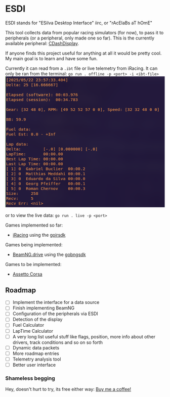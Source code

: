 # ESDI
ESDI stands for "ESilva Desktop Interface" iirc, or "rAcElaBs aT hOmE"

This tool collects data from popular racing simulators (for now), to pass it to
peripherals (or a peripheral, only made one so far). This is the currently
available peripheral: [CDashDisplay](https://github.com/ESilva15/CDashDisplay).

If anyone finds this project useful for anything at all it would be pretty cool.
My main goal is to learn and have some fun.

Currently it can read from a `.ibt` file or live telemetry from iRacing.
It can only be ran from the terminal:
`go run . offline -p <port> -i <ibt-file>`
![example output in the terminal](./images/terminal_output.png)


or to view the live data:
`go run . live -p <port>`


Games implemented so far:
- [iRacing](https://www.iracing.com/) using the [goirsdk](https://github.com/ESilva15/goirsdk)

Games being implemented:
- [BeamNG.drive](https://www.beamng.com/game/) using the [gobngsdk](https://github.com/ESilva15/gobngsdk)

Games to be implemented:
- [Assetto Corsa](https://assettocorsa.gg/)


## Roadmap
- [ ] Implement the interface for a data source
- [ ] Finish implementing BeamNG
- [ ] Configuration of the peripherals via ESDI
- [ ] Detection of the display
- [ ] Fuel Calculator
- [ ] LapTime Calculator
- [ ] A very long list useful stuff like flags, position, more info about
other drivers, track conditions and so on so forth
- [ ] Dynamic data packets
- [ ] More roadmap entries
- [ ] Telemetry analysis tool
- [ ] Better user interface

### Shameless begging
Hey, doesn't hurt to try, its free either way:
[Buy me a coffee!](buymeacoffee.com/ESilva_15)
